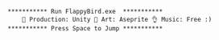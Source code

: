     *********** Run FlappyBird.exe  ***********
        🤖 Production: Unity 👀 Art: Aseprite 👌 Music: Free :)
    *********** Press Space to Jump ***********
